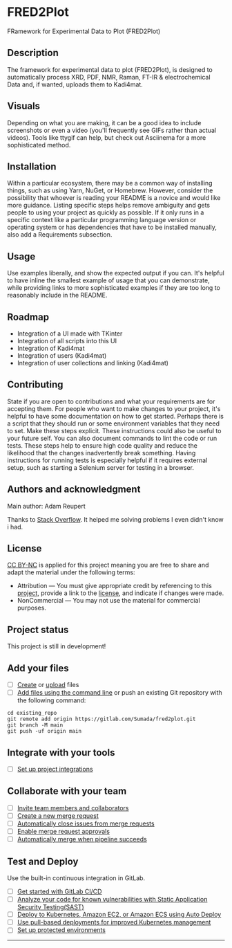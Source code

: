 # FRED2Plot
FRamework for Experimental Data to Plot (FRED2Plot)

## Description
The framework for experimental data to plot (FRED2Plot), is designed to automatically process XRD, PDF, NMR, Raman, FT-IR & electrochemical Data and, if wanted, uploads them to Kadi4mat.

## Visuals
Depending on what you are making, it can be a good idea to include screenshots or even a video (you'll frequently see GIFs rather than actual videos). Tools like ttygif can help, but check out Asciinema for a more sophisticated method.

## Installation
Within a particular ecosystem, there may be a common way of installing things, such as using Yarn, NuGet, or Homebrew. However, consider the possibility that whoever is reading your README is a novice and would like more guidance. Listing specific steps helps remove ambiguity and gets people to using your project as quickly as possible. If it only runs in a specific context like a particular programming language version or operating system or has dependencies that have to be installed manually, also add a Requirements subsection.

## Usage
Use examples liberally, and show the expected output if you can. It's helpful to have inline the smallest example of usage that you can demonstrate, while providing links to more sophisticated examples if they are too long to reasonably include in the README.

## Roadmap
- Integration of a UI made with TKinter
- Integration of all scripts into this UI
- Integration of Kadi4mat
- Integration of users (Kadi4mat)
- Integration of user collections and linking (Kadi4mat)

## Contributing
State if you are open to contributions and what your requirements are for accepting them.
For people who want to make changes to your project, it's helpful to have some documentation on how to get started. Perhaps there is a script that they should run or some environment variables that they need to set. Make these steps explicit. These instructions could also be useful to your future self.
You can also document commands to lint the code or run tests. These steps help to ensure high code quality and reduce the likelihood that the changes inadvertently break something. Having instructions for running tests is especially helpful if it requires external setup, such as starting a Selenium server for testing in a browser.

## Authors and acknowledgment
Main author: Adam Reupert

Thanks to [Stack Overflow](https://stackoverflow.com/). It helped me solving problems I even didn't know i had.

## License
[CC BY-NC](https://creativecommons.org/licenses/by-nc/4.0/legalcode) is applied for this project meaning you are free to share and adapt the material under the following terms:
- Attribution — You must give appropriate credit by referencing to this [project](https://gitlab.com/Sumada/fred2plot), provide a link to the [license](https://creativecommons.org/licenses/by-nc/4.0/legalcode), and indicate if changes were made. 
- NonCommercial — You may not use the material for commercial purposes. 

## Project status
This project is still in development!


## Add your files

- [ ] [Create](https://gitlab.com/-/experiment/new_project_readme_content:d7aed7a57e88ccd6d1057a2f5a09905a?https://docs.gitlab.com/ee/user/project/repository/web_editor.html#create-a-file) or [upload](https://gitlab.com/-/experiment/new_project_readme_content:d7aed7a57e88ccd6d1057a2f5a09905a?https://docs.gitlab.com/ee/user/project/repository/web_editor.html#upload-a-file) files
- [ ] [Add files using the command line](https://gitlab.com/-/experiment/new_project_readme_content:d7aed7a57e88ccd6d1057a2f5a09905a?https://docs.gitlab.com/ee/gitlab-basics/add-file.html#add-a-file-using-the-command-line) or push an existing Git repository with the following command:

```
cd existing_repo
git remote add origin https://gitlab.com/Sumada/fred2plot.git
git branch -M main
git push -uf origin main
```

## Integrate with your tools

- [ ] [Set up project integrations](https://gitlab.com/-/experiment/new_project_readme_content:d7aed7a57e88ccd6d1057a2f5a09905a?https://gitlab.com/Sumada/fred2plot/-/settings/integrations)

## Collaborate with your team

- [ ] [Invite team members and collaborators](https://gitlab.com/-/experiment/new_project_readme_content:d7aed7a57e88ccd6d1057a2f5a09905a?https://docs.gitlab.com/ee/user/project/members/)
- [ ] [Create a new merge request](https://gitlab.com/-/experiment/new_project_readme_content:d7aed7a57e88ccd6d1057a2f5a09905a?https://docs.gitlab.com/ee/user/project/merge_requests/creating_merge_requests.html)
- [ ] [Automatically close issues from merge requests](https://gitlab.com/-/experiment/new_project_readme_content:d7aed7a57e88ccd6d1057a2f5a09905a?https://docs.gitlab.com/ee/user/project/issues/managing_issues.html#closing-issues-automatically)
- [ ] [Enable merge request approvals](https://gitlab.com/-/experiment/new_project_readme_content:d7aed7a57e88ccd6d1057a2f5a09905a?https://docs.gitlab.com/ee/user/project/merge_requests/approvals/)
- [ ] [Automatically merge when pipeline succeeds](https://gitlab.com/-/experiment/new_project_readme_content:d7aed7a57e88ccd6d1057a2f5a09905a?https://docs.gitlab.com/ee/user/project/merge_requests/merge_when_pipeline_succeeds.html)

## Test and Deploy

Use the built-in continuous integration in GitLab.

- [ ] [Get started with GitLab CI/CD](https://gitlab.com/-/experiment/new_project_readme_content:d7aed7a57e88ccd6d1057a2f5a09905a?https://docs.gitlab.com/ee/ci/quick_start/index.html)
- [ ] [Analyze your code for known vulnerabilities with Static Application Security Testing(SAST)](https://gitlab.com/-/experiment/new_project_readme_content:d7aed7a57e88ccd6d1057a2f5a09905a?https://docs.gitlab.com/ee/user/application_security/sast/)
- [ ] [Deploy to Kubernetes, Amazon EC2, or Amazon ECS using Auto Deploy](https://gitlab.com/-/experiment/new_project_readme_content:d7aed7a57e88ccd6d1057a2f5a09905a?https://docs.gitlab.com/ee/topics/autodevops/requirements.html)
- [ ] [Use pull-based deployments for improved Kubernetes management](https://gitlab.com/-/experiment/new_project_readme_content:d7aed7a57e88ccd6d1057a2f5a09905a?https://docs.gitlab.com/ee/user/clusters/agent/)
- [ ] [Set up protected environments](https://gitlab.com/-/experiment/new_project_readme_content:d7aed7a57e88ccd6d1057a2f5a09905a?https://docs.gitlab.com/ee/ci/environments/protected_environments.html)

***
